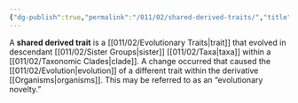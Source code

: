 ```yaml
---
{"dg-publish":true,"permalink":"/011/02/shared-derived-traits/","title":"Shared Derived Traits","tags":["BIOL422"],"created":"2024-09-26T13:45:04.127-07:00","updated":"2024-09-26T15:25:13.282-07:00"}
---
```


A **shared derived trait** is a [[011/02/Evolutionary Traits\|trait]] that evolved in descendant [[011/02/Sister Groups\|sister]] [[011/02/Taxa\|taxa]] within a [[011/02/Taxonomic Clades\|clade]]. A change occurred that caused the [[011/02/Evolution\|evolution]] of a different trait within the derivative [[Organisms\|organisms]]. This may be referred to as an “evolutionary novelty.”